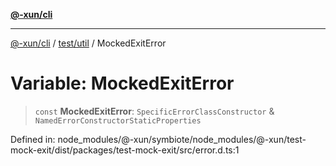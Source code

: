[**@-xun/cli**](../../../README.md)

***

[@-xun/cli](../../../README.md) / [test/util](../README.md) / MockedExitError

# Variable: MockedExitError

> `const` **MockedExitError**: `SpecificErrorClassConstructor` & `NamedErrorConstructorStaticProperties`

Defined in: node\_modules/@-xun/symbiote/node\_modules/@-xun/test-mock-exit/dist/packages/test-mock-exit/src/error.d.ts:1
